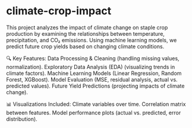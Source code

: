 # climate-crop-impact
This project analyzes the impact of climate change on staple crop production by examining the relationships between temperature, precipitation, and CO₂ emissions. Using machine learning models, we predict future crop yields based on changing climate conditions.

🔍 Key Features:
Data Processing & Cleaning (handling missing values, normalization).
Exploratory Data Analysis (EDA) (visualizing trends in climate factors).
Machine Learning Models (Linear Regression, Random Forest, XGBoost).
Model Evaluation (MSE, residual analysis, actual vs. predicted values).
Future Yield Predictions (projecting impacts of climate change).

📊 Visualizations Included:
Climate variables over time.
Correlation matrix between features.
Model performance plots (actual vs. predicted, error distribution).
